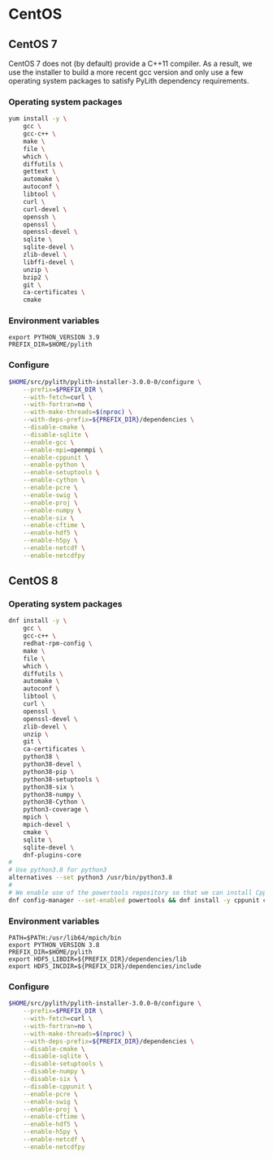 # CentOS

## CentOS 7

CentOS 7 does not (by default) provide a C++11 compiler. As a result,
we use the installer to build a more recent gcc version and only use a
few operating system packages to satisfy PyLith dependency requirements.

### Operating system packages

```bash
yum install -y \
    gcc \
    gcc-c++ \
    make \
    file \
    which \
    diffutils \
    gettext \
    automake \
    autoconf \
    libtool \
    curl \
    curl-devel \
    openssh \
    openssl \
    openssl-devel \
    sqlite \
    sqlite-devel \
    zlib-devel \
    libffi-devel \
    unzip \
    bzip2 \
    git \
    ca-certificates \
    cmake
```

### Environment variables

```
export PYTHON_VERSION 3.9
PREFIX_DIR=$HOME/pylith
```

### Configure

```bash
$HOME/src/pylith/pylith-installer-3.0.0-0/configure \
    --prefix=$PREFIX_DIR \
    --with-fetch=curl \
    --with-fortran=no \
    --with-make-threads=$(nproc) \
    --with-deps-prefix=${PREFIX_DIR}/dependencies \
    --disable-cmake \
    --disable-sqlite \
    --enable-gcc \
    --enable-mpi=openmpi \
    --enable-cppunit \
    --enable-python \
    --enable-setuptools \
    --enable-cython \
    --enable-pcre \
    --enable-swig \
    --enable-proj \
    --enable-numpy \
    --enable-six \
    --enable-cftime \
    --enable-hdf5 \
    --enable-h5py \
    --enable-netcdf \
    --enable-netcdfpy
```


## CentOS 8

### Operating system packages


```bash
dnf install -y \
    gcc \
    gcc-c++ \
    redhat-rpm-config \
    make \
    file \
    which \
    diffutils \
    automake \
    autoconf \
    libtool \
    curl \
    openssl \
    openssl-devel \
    zlib-devel \
    unzip \
    git \
    ca-certificates \
    python38 \
    python38-devel \
    python38-pip \
    python38-setuptools \
    python38-six \
    python38-numpy \
    python38-Cython \
    python3-coverage \
    mpich \
    mpich-devel \
    cmake \
    sqlite \
    sqlite-devel \
    dnf-plugins-core
#
# Use python3.8 for python3	
alternatives --set python3 /usr/bin/python3.8
#
# We enable use of the powertools repository so that we can install CppUnit.
dnf config-manager --set-enabled powertools && dnf install -y cppunit cppunit-devel
```

### Environment variables

```
PATH=$PATH:/usr/lib64/mpich/bin
export PYTHON_VERSION 3.8
PREFIX_DIR=$HOME/pylith
export HDF5_LIBDIR=${PREFIX_DIR}/dependencies/lib
export HDF5_INCDIR=${PREFIX_DIR}/dependencies/include
```

### Configure

```bash
$HOME/src/pylith/pylith-installer-3.0.0-0/configure \
    --prefix=$PREFIX_DIR \
    --with-fetch=curl \
    --with-fortran=no \
    --with-make-threads=$(nproc) \
    --with-deps-prefix=${PREFIX_DIR}/dependencies \
    --disable-cmake \
    --disable-sqlite \
    --disable-setuptools \
    --disable-numpy \
    --disable-six \
    --disable-cppunit \
    --enable-pcre \
    --enable-swig \
    --enable-proj \
    --enable-cftime \
    --enable-hdf5 \
    --enable-h5py \
    --enable-netcdf \
    --enable-netcdfpy
```
